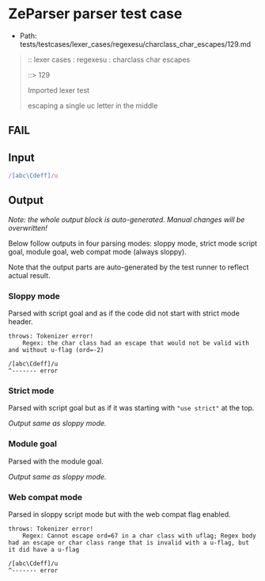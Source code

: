 # ZeParser parser test case

- Path: tests/testcases/lexer_cases/regexesu/charclass_char_escapes/129.md

> :: lexer cases : regexesu : charclass char escapes
>
> ::> 129
>
> Imported lexer test
>
> escaping a single uc letter in the middle

## FAIL

## Input

`````js
/[abc\Cdeff]/u
`````

## Output

_Note: the whole output block is auto-generated. Manual changes will be overwritten!_

Below follow outputs in four parsing modes: sloppy mode, strict mode script goal, module goal, web compat mode (always sloppy).

Note that the output parts are auto-generated by the test runner to reflect actual result.

### Sloppy mode

Parsed with script goal and as if the code did not start with strict mode header.

`````
throws: Tokenizer error!
    Regex: the char class had an escape that would not be valid with and without u-flag (ord=-2)

/[abc\Cdeff]/u
^------- error
`````

### Strict mode

Parsed with script goal but as if it was starting with `"use strict"` at the top.

_Output same as sloppy mode._

### Module goal

Parsed with the module goal.

_Output same as sloppy mode._

### Web compat mode

Parsed in sloppy script mode but with the web compat flag enabled.

`````
throws: Tokenizer error!
    Regex: Cannot escape ord=67 in a char class with uflag; Regex body had an escape or char class range that is invalid with a u-flag, but it did have a u-flag

/[abc\Cdeff]/u
^------- error
`````


